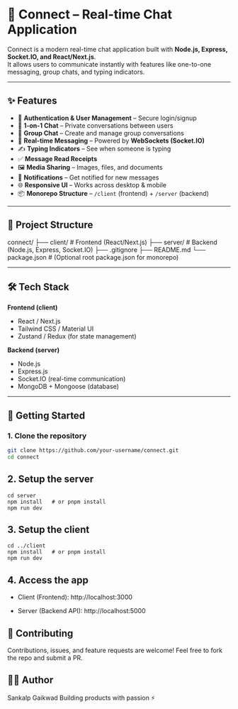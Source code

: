 # 💬 Connect – Real-time Chat Application

Connect is a modern real-time chat application built with **Node.js, Express, Socket.IO, and React/Next.js**.  
It allows users to communicate instantly with features like one-to-one messaging, group chats, and typing indicators.  

---

## ✨ Features
- 🔐 **Authentication & User Management** – Secure login/signup
- 💬 **1-on-1 Chat** – Private conversations between users
- 👥 **Group Chat** – Create and manage group conversations
- 📡 **Real-time Messaging** – Powered by **WebSockets (Socket.IO)**
- ✍️ **Typing Indicators** – See when someone is typing
- ✅ **Message Read Receipts**
- 🖼️ **Media Sharing** – Images, files, and documents
- 🔔 **Notifications** – Get notified for new messages
- 🌐 **Responsive UI** – Works across desktop & mobile
- 📦 **Monorepo Structure** – `/client` (frontend) + `/server` (backend)

---

## 📂 Project Structure
connect/
├── client/ # Frontend (React/Next.js)
├── server/ # Backend (Node.js, Express, Socket.IO)
├── .gitignore
├── README.md
└── package.json # (Optional root package.json for monorepo)

---

## 🛠️ Tech Stack
**Frontend (client)**
- React / Next.js  
- Tailwind CSS / Material UI  
- Zustand / Redux (for state management)  

**Backend (server)**
- Node.js  
- Express.js  
- Socket.IO (real-time communication)  
- MongoDB + Mongoose (database)  

---

## 🚀 Getting Started

### 1. Clone the repository
```bash
git clone https://github.com/your-username/connect.git
cd connect
```
## 2. Setup the server
```
cd server
npm install   # or pnpm install
npm run dev
```
## 3. Setup the client
```
cd ../client
npm install   # or pnpm install
npm run dev

```
## 4. Access the app

- Client (Frontend): http://localhost:3000

- Server (Backend API): http://localhost:5000

## 🤝 Contributing

Contributions, issues, and feature requests are welcome!
Feel free to fork the repo and submit a PR.

## 👨‍💻 Author

Sankalp Gaikwad
Building products with passion ⚡

